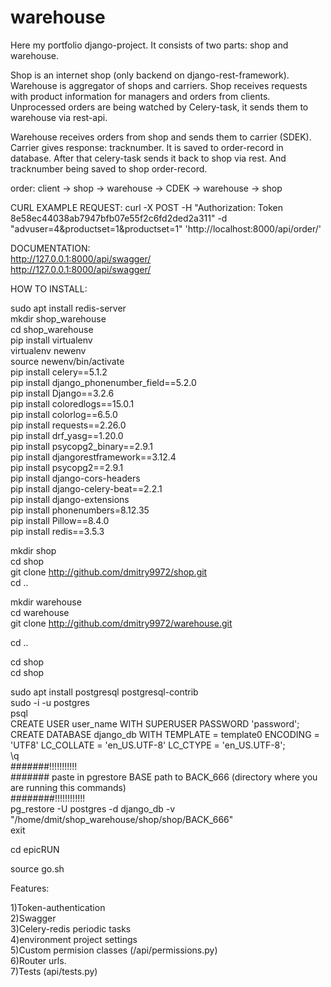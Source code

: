 # warehouse

Here my portfolio django-project. It consists of two parts: shop and warehouse.

Shop is an internet shop (only backend on django-rest-framework). Warehouse is aggregator of shops and carriers. 
Shop receives requests with product information for managers and orders from clients. 
Unprocessed orders are being watched by Celery-task, it sends them to warehouse via rest-api.

Warehouse receives orders from shop and sends them to carrier (SDEK). 
Carrier gives response: tracknumber. It is saved to order-record in database. 
After that celery-task sends it back to shop via rest. And tracknumber being saved to shop order-record.


order: client -> shop -> warehouse -> CDEK -> warehouse -> shop


CURL EXAMPLE REQUEST: curl -X POST -H "Authorization: Token 8e58ec44038ab7947bfb07e55f2c6fd2ded2a311" -d "advuser=4&productset=1&productset=1" 'http://localhost:8000/api/order/'

DOCUMENTATION:  
http://127.0.0.1:8000/api/swagger/  
http://127.0.0.1:8000/api/swagger/  
  
HOW TO INSTALL:   
  
sudo apt install redis-server  
mkdir shop_warehouse    
cd shop_warehouse  
pip install virtualenv  
virtualenv newenv  
source newenv/bin/activate  
pip install celery==5.1.2  
pip install django_phonenumber_field==5.2.0  
pip install Django==3.2.6  
pip install coloredlogs==15.0.1  
pip install colorlog==6.5.0   
pip install requests==2.26.0  
pip install drf_yasg==1.20.0  
pip install psycopg2_binary==2.9.1  
pip install djangorestframework==3.12.4  
pip install psycopg2==2.9.1   
pip install django-cors-headers   
pip install django-celery-beat==2.2.1  
pip install django-extensions   
pip install phonenumbers=8.12.35  
pip install Pillow==8.4.0  
pip install redis==3.5.3  
  
  
mkdir shop  
cd shop  
git clone http://github.com/dmitry9972/shop.git  
cd ..  
  
mkdir warehouse  
cd warehouse  
git clone http://github.com/dmitry9972/warehouse.git  
  
cd ..  
  
cd shop  
cd shop  
  
sudo apt install postgresql postgresql-contrib  
sudo -i -u postgres  
psql  
CREATE USER user_name WITH SUPERUSER PASSWORD 'password';  
CREATE DATABASE django_db WITH TEMPLATE = template0 ENCODING = 'UTF8' LC_COLLATE = 'en_US.UTF-8' LC_CTYPE = 'en_US.UTF-8';  
\q  
#######!!!!!!!!!!!  
####### paste in pgrestore BASE path to BACK_666 (directory where you are running this commands)  
########!!!!!!!!!!!!  
pg_restore -U postgres -d django_db -v "/home/dmit/shop_warehouse/shop/shop/BACK_666"  
exit  
  
cd epicRUN  
  
source go.sh  
  
  
 
    
Features:  

1)Token-authentication    
2)Swagger  
3)Celery-redis periodic tasks    
4)environment project settings    
5)Custom permision classes (/api/permissions.py)  
6)Router urls.    
7)Tests (api/tests.py)    

    

